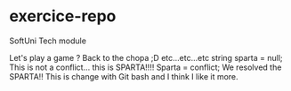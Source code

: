 # exercice-repo
SoftUni Tech module

Let's play a game ? Back to the chopa ;D etc...etc...etc 
string sparta = null;
This is not a conflict... this is SPARTA!!!! 
Sparta = conflict; 
We resolved the SPARTA!!
This is change with Git bash and I think I like it more.



